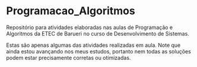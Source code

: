 # Programacao_Algoritmos
Repositório para atividades elaboradas nas aulas de Programação e Algoritmos da ETEC de Barueri no curso de Desenvolvimento de Sistemas.

Estas são apenas algumas das atividades realizadas em aula.
Note que ainda estou avançando nos meus estudos, portanto nem todas as soluções podem estar precisamente corretas ou otimizadas.
